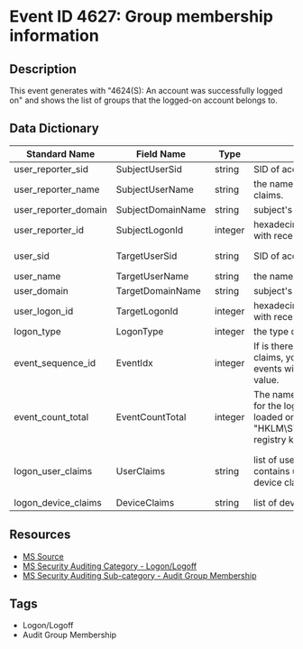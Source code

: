 # Event ID 4627: Group membership information

## Description
This event generates with "4624(S): An account was successfully logged on" and shows the list of groups that the logged-on account belongs to.

## Data Dictionary
|Standard Name|Field Name|Type|Description|Sample Value|
|---|---|---|---|---|
|user_reporter_sid|SubjectUserSid|string|SID of account that reported information about claims.|S-1-0-0|
|user_reporter_name|SubjectUserName|string|the name of the account that reported information about claims.|-|
|user_reporter_domain|SubjectDomainName|string|subject's domain or computer name|-|
|user_reporter_id|SubjectLogonId|integer|hexadecimal value that can help you correlate this event with recent events that might contain the same Logon ID|0x0|
|user_sid|TargetUserSid|string|SID of account for which logon was performed.|S-1-5-21-3457937927-2839227994-823803824-1104|
|user_name|TargetUserName|string|the name of the account for which logon was performed|dadmin|
|user_domain|TargetDomainName|string|subject's domain or computer name.|CONTOSO|
|user_logon_id|TargetLogonId|integer|hexadecimal value that can help you correlate this event with recent events that might contain the same Logon ID|0x136f7b|
|logon_type|LogonType|integer|the type of logon which was performed.|3|
|event_sequence_id|EventIdx|integer|If is there is not enough space in one event to put all claims, you will see "1 of N" in this field and additional events will be generated. Typically this field has "1 of 1" value.|1|
|event_count_total|EventCountTotal|integer|The name of the authentication package which was used for the logon authentication process. Default packages loaded on LSA startup are located in "HKLM\SYSTEM\CurrentControlSet\Control\Lsa\OSConfig" registry key.|1|
|logon_user_claims|UserClaims|string|list of user claims for new logon session. This field contains user claims if user account was logged in and device claims if computer account was logged in|ad://ext/cn:88d2b96fdb2b4c49 <%%1818> : "dadmin" ad://ext/Department:88d16a8edaa8c66b <%%1818> : "IT"|
|logon_device_claims|DeviceClaims|string|list of device claims for new logon session|-|

## Resources
* [MS Source](https://github.com/MicrosoftDocs/windows-itpro-docs/blob/master/windows/security/threat-protection/auditing/event-4627.md)
* [MS Security Auditing Category - Logon/Logoff](https://docs.microsoft.com/en-us/windows/security/threat-protection/auditing/advanced-security-audit-policy-settings#logonlogoff)
* [MS Security Auditing Sub-category - Audit Group Membership](https://github.com/MicrosoftDocs/windows-itpro-docs/tree/master/windows/security/threat-protection/auditing/audit-group-membership.md)

## Tags
* Logon/Logoff
* Audit Group Membership